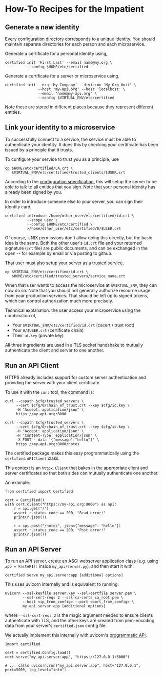 # How-To Recipes for the Impatient

## Generate a new identity

Every configuration directory corresponds to a unique
identity.  You should maintain separate directories
for each person and each microservice.

Generate a certificate for a personal identity using,

    certified init 'First Last' --email name@my.org \
              --config $HOME/etc/certified

Generate a certificate for a server or microservice using,

    certified init --org 'My Company' --division 'My Org Unit' \
                   --host 'my-api.org' --host 'localhost' \
                   --email 'name@my-api.org' \
                   --config $VIRTUAL_ENV/etc/certified

Note these are stored in different places because they
represent different entities.


## Link your identity to a microservice

To successfully connect to a service, the service must
be able to authenticate your identity.  It does this
by checking your certificate has been issued by a
principle that it trusts.

To configure your service to trust you as a principle,
use

    cp $HOME/etc/certified/CA.crt \
       $VIRTUAL_ENV/etc/certified/trusted_clients/$USER.crt

According to the [configuration specification](keys.md),
this will setup the server to be able to talk to all
entities that you sign.  Note that your personal
identity has already been signed by you.

In order to introduce someone else to your server, you
can sign their identity card,

    certified introduce /home/other_user/etc/certified/id.crt \
              --scope user \
              --config $HOME/etc/certified \
              >/home/other_user/etc/certified/0/$USER.crt 


Of course, UNIX permissions don't allow doing this directly,
but the basic idea is the same.  Both the other user's `id.crt`
file and your returned signature (`crt` file) are public
documents, and can be exchanged in the open -- for example
by email or via posting to github.

That user must also setup your server as a trusted service,

    cp $VIRTUAL_ENV/etc/certified/id.crt \
       $HOME/etc/certified/trusted_servers/service_name.crt

When that user wants to access the microservice at `$VIRTUAL_ENV`,
they can now do so.  Note that you should not generally authorize
resource usage from your production services.
That should be left up to signed tokens, which can control
authorization much more precisely.

Technical explanation: the user access your microservice
using the combination of,

  * Your `$VIRTUAL_ENV/etc/certified/id.crt` (cacert / trust root)
  * Your `0/$USER.crt` (certificate chain)
  * Their `id.key` (private key)

All three ingredients are used in a TLS socket handshake to
mutually authenticate the client and server to one another.

## Run an API Client

HTTPS already includes support for custom server authentication
and providing the server with your client certificate.

To use it with the `curl` tool, the command is:

    curl --capath $cfg/trusted_servers \
         --cert $cfg/0/chain_of_trust.crt --key $cfg/id.key \
         -H "Accept: application/json" \
         https://my-api.org:8000

    curl --capath $cfg/trusted_servers \
         --cert $cfg/0/chain_of_trust.crt --key $cfg/id.key \
         -H "Accept: application/json" \
         -H "Content-Type: application/json" \
         -X POST --data '{"message":"hello"}' \
         https://my-api.org:8000/notes

The certified package makes this easy programmatically
using the `certified.APIClient` class.

This context is an `httpx.Client` that bakes in the
appropriate client and server certificates so that
both sides can mutually authenticate one another.

An example:

    from certified import Certified

    cert = Certified()
    with cert.client("https://my-api.org:8000") as api:
        r = api.get("/")
        assert r.status_code == 200, "Read error!"
        print(r.json())

        r = api.post("/notes", json={"message": "hello"})
        assert r.status_code == 200, "Post error!"
        print(r.json())


## Run an API Server

To run an API server, create an ASGI webserver application
class (e.g. using `app = FastAPI()` inside `my_api/server.py`),
and then start it with:

    certified serve my_api.server:app [additional options]


This uses uvicorn internally and is equivalent to running:

    uvicorn --ssl-keyfile server.key --ssl-certfile server.pem \
            --ssl-cert-reqs 2 --ssl-ca-certs ca_root.pem \
            --host <ip_from_config> --port <port_from_config> \
            my_api.server:app [additional options]

where `--ssl-cert-reqs 2` is the magic argument needed to ensure clients
authenticate with TLS, and the other keys are created from pem-encoding
data from your server's `certified.json` config file.

We actually implement this internally with uvicorn's
[programmatic API](https://www.uvicorn.org/deployment/#running-programmatically).

    import certified

    cert = certified.Config.load()
    cert.serve("my_api.server:app", "https://127.0.0.1:5000")

    # ... calls uvicorn.run("my_api.server:app", host="127.0.0.1", port=5000, log_level="info")
